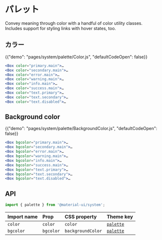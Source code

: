 # パレット

<p class="description">Convey meaning through color with a handful of color utility classes. Includes support for styling links with hover states, too.</p>

## カラー

{{"demo": "pages/system/palette/Color.js", "defaultCodeOpen": false}}

```jsx
<Box color="primary.main">…
<Box color="secondary.main">…
<Box color="error.main">…
<Box color="warning.main">…
<Box color="info.main">…
<Box color="success.main">…
<Box color="text.primary">…
<Box color="text.secondary">…
<Box color="text.disabled">…
```

## Background color

{{"demo": "pages/system/palette/BackgroundColor.js", "defaultCodeOpen": false}}

```jsx
<Box bgcolor="primary.main">…
<Box bgcolor="secondary.main">…
<Box bgcolor="error.main">…
<Box bgcolor="warning.main">…
<Box bgcolor="info.main">…
<Box bgcolor="success.main">…
<Box bgcolor="text.primary">…
<Box bgcolor="text.secondary">…
<Box bgcolor="text.disabled">…
```

## API

```js
import { palette } from '@material-ui/system';
```

| Import name | Prop      | CSS property      | Theme key                                                        |
|:----------- |:--------- |:----------------- |:---------------------------------------------------------------- |
| `color`     | `color`   | `color`           | [`palette`](/customization/default-theme/?expand-path=$.palette) |
| `bgcolor`   | `bgcolor` | `backgroundColor` | [`palette`](/customization/default-theme/?expand-path=$.palette) |
